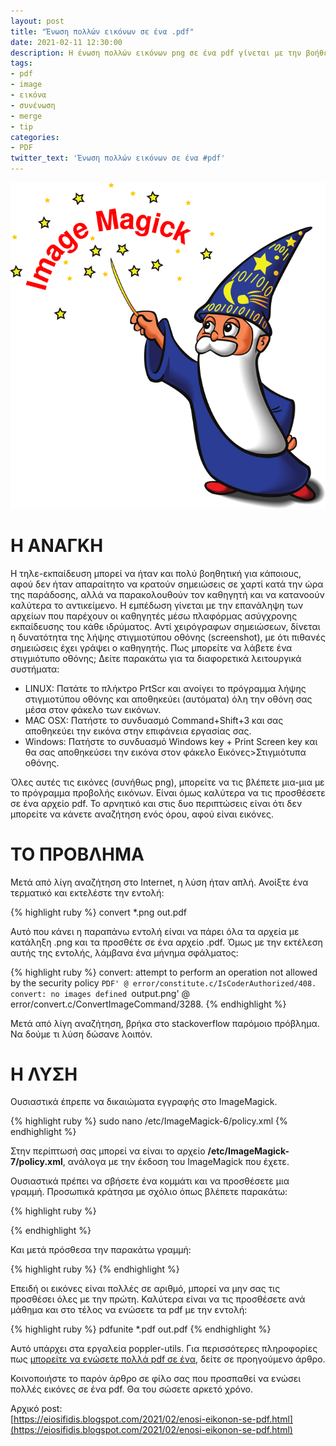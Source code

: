 ```yaml
---
layout: post
title: "Ένωση πολλών εικόνων σε ένα .pdf"
date: 2021-02-11 12:30:00
description: Η ένωση πολλών εικόνων png σε ένα pdf γίνεται με την βοήθεια μιας εντολής. Ποια είναι η αλλαγή στα δικαιώματα του ImageMagick για να το πετύχετε αυτό;
tags:
- pdf
- image
- εικόνα
- συνένωση
- merge
- tip
categories:
- PDF
twitter_text: 'Ένωση πολλών εικόνων σε ένα #pdf'
---
```


![ImageMagic](/post_images/imagemagic/imagemagic.png "ImageMagic")

# Η ΑΝΑΓΚΗ

Η τηλε-εκπαίδευση μπορεί να ήταν και πολύ βοηθητική για κάποιους, αφού δεν ήταν απαραίτητο να κρατούν σημειώσεις σε χαρτί κατά την ώρα της παράδοσης, αλλά να παρακολουθούν τον καθηγητή και να κατανοούν καλύτερα το αντικείμενο. Η εμπέδωση γίνεται με την επανάληψη των αρχείων που παρέχουν οι καθηγητές μέσω πλαφόρμας ασύγχρονης εκπαίδευσης του κάθε ιδρύματος. Αντί χειρόγραφων σημειώσεων, δίνεται η δυνατότητα της λήψης στιγμιοτύπου οθόνης (screenshot), με ότι πιθανές σημειώσεις έχει γράψει ο καθηγητής. Πως μπορείτε να λάβετε ένα στιγμιότυπο οθόνης; Δείτε παρακάτω για τα διαφορετικά λειτουργικά συστήματα:  

* LINUX: Πατάτε το πλήκτρο PrtScr και ανοίγει το πρόγραμμα λήψης στιγμιοτύπου οθόνης και αποθηκεύει (αυτόματα) όλη την οθόνη σας μέσα στον φάκελο των εικόνων.  
* MAC OSX: Πατήστε το συνδυασμό Command+Shift+3 και σας αποθηκεύει την εικόνα στην επιφάνεια εργασίας σας.  
* Windows: Πατήστε το συνδυασμό Windows key + Print Screen key και θα σας αποθηκεύσει την εικόνα στον φάκελο Εικόνες>Στιγμιότυπα οθόνης.  

Όλες αυτές τις εικόνες (συνήθως png), μπορείτε να τις βλέπετε μια-μια με το πρόγραμμα προβολής εικόνων. Είναι όμως καλύτερα να τις προσθέσετε σε ένα αρχείο pdf. Το αρνητικό και στις δυο περιπτώσεις είναι ότι δεν μπορείτε να κάνετε αναζήτηση ενός όρου, αφού είναι εικόνες.

# ΤΟ ΠΡΟΒΛΗΜΑ  

Μετά από λίγη αναζήτηση στο Internet, η λύση ήταν απλή. Ανοίξτε ένα τερματικό και εκτελέστε την εντολή:

{% highlight ruby %}
convert *.png out.pdf

Αυτό που κάνει η παραπάνω εντολή είναι να πάρει όλα τα αρχεία με κατάληξη .png και τα προσθέτε σε ένα αρχείο .pdf. Όμως με την εκτέλεση αυτής της εντολής, λάμβανα ένα μήνημα σφάλματος:

{% highlight ruby %}
convert: attempt to perform an operation not allowed by the security policy `PDF' @ error/constitute.c/IsCoderAuthorized/408. convert: no images defined `output.png' @ error/convert.c/ConvertImageCommand/3288.
{% endhighlight %}

Μετά από λίγη αναζήτηση, βρήκα στο stackoverflow παρόμοιο πρόβλημα. Να δούμε τι λύση δώσανε λοιπόν.

# Η ΛΥΣΗ  

Ουσιαστικά έπρεπε να δικαιώματα εγγραφής στο ImageMagick. 

{% highlight ruby %}
sudo nano /etc/ImageMagick-6/policy.xml 
{% endhighlight %}

Στην περίπτωσή σας μπορεί να είναι το αρχείο **/etc/ImageMagick-7/policy.xml**, ανάλογα με την έκδοση του ImageMagick που έχετε.

Ουσιαστικά πρέπει να σβήσετε ένα κομμάτι και να προσθέσετε μια γραμμή. Προσωπικά κράτησα με σχόλιο όπως βλέπετε παρακάτω:

{% highlight ruby %}

<policy domain="coder" rights="none" pattern="PS" />
<policy domain="coder" rights="none" pattern="PS2" />
<policy domain="coder" rights="none" pattern="PS3" />
<policy domain="coder" rights="none" pattern="EPS" />
<policy domain="coder" rights="none" pattern="PDF" />
<policy domain="coder" rights="none" pattern="XPS" />

{% endhighlight %}

Και μετά πρόσθεσα την παρακάτω γραμμή:  

{% highlight ruby %}
<policy domain="module" rights="read|write" pattern="{PS,PS2,PS3,EPS,PDF,XPS}">
{% endhighlight %}

Επειδή οι εικόνες είναι πολλές σε αριθμό, μπορεί να μην σας τις προσθέσει όλες με την πρώτη. Καλύτερα είναι να τις προσθέσετε ανά μάθημα και στο τέλος να ενώσετε τα pdf με την εντολή:

{% highlight ruby %}
pdfunite *.pdf out.pdf
{% endhighlight %}

Αυτό υπάρχει στα εργαλεία poppler-utils. Για περισσότερες πληροφορίες πως [μπορείτε να ενώσετε πολλά pdf σε ένα](/2021-02-10-4-tropoi-gia-enosi-pollon-pdf-se-ena), δείτε σε προηγούμενο άρθρο.

Κοινοποιήστε το παρόν άρθρο σε φίλο σας που προσπαθεί να ενώσει πολλές εικόνες σε ένα pdf. Θα του σώσετε αρκετό χρόνο.

Αρχικό post:  
[https://eiosifidis.blogspot.com/2021/02/enosi-eikonon-se-pdf.html](https://eiosifidis.blogspot.com/2021/02/enosi-eikonon-se-pdf.html)
